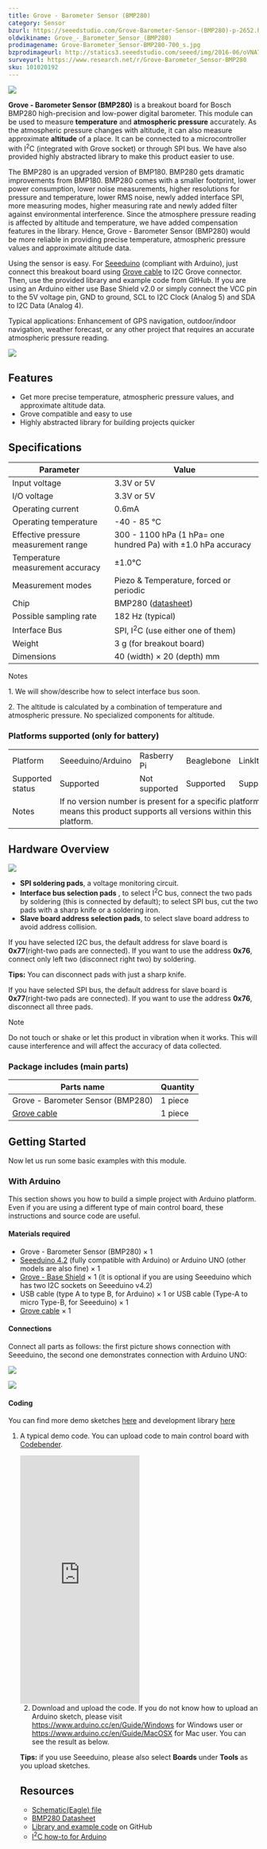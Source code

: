 ```yaml
---
title: Grove - Barometer Sensor (BMP280)
category: Sensor
bzurl: https://seeedstudio.com/Grove-Barometer-Sensor-(BMP280)-p-2652.html
oldwikiname: Grove_-_Barometer_Sensor_(BMP280)
prodimagename: Grove-Barometer_Sensor-BMP280-700_s.jpg
bzprodimageurl: http://statics3.seeedstudio.com/seeed/img/2016-06/oVNA7LQwPYYFnB674KEPM9w7.jpg
surveyurl: https://www.research.net/r/Grove-Barometer_Sensor-BMP280
sku: 101020192
---
```


![](/https://github.com/SeeedDoc/WikiMigrationSync/raw/master/docs/assets/Grove-Barometer_Sensor-BMP280/img/Grove-Barometer_Sensor-BMP280-700_s.jpg)

**Grove - Barometer Sensor (BMP280)** is a breakout board for Bosch BMP280 high-precision and low-power digital barometer. This module can be used to measure **temperature** and **atmospheric pressure** accurately. As the atmospheric pressure changes with altitude, it can also measure approximate **altitude** of a place. It can be connected to a microcontroller with I<sup>2</sup>C (integrated with Grove socket) or through SPI bus. We have also provided highly abstracted library to make this product easier to use.

The BMP280 is an upgraded version of BMP180. BMP280 gets dramatic improvements from BMP180. BMP280 comes with a smaller footprint, lower power consumption, lower noise measurements, higher resolutions for pressure and temperature, lower RMS noise, newly added interface SPI, more measuring modes, higher measuring rate and newly added filter against environmental interference. Since the atmosphere pressure reading is affected by altitude and temperature, we have added compensation features in the library. Hence, Grove - Barometer Sensor (BMP280) would be more reliable in providing precise temperature, atmospheric pressure values and approximate altitude data.

Using the sensor is easy. For [Seeeduino](http://www.seeedstudio.com/depot/Seeeduino-V42-p-2517.html?cPath=6_7) (compliant with Arduino), just connect this breakout board using [Grove cable](http://www.seeedstudio.com/depot/Grove-Universal-4-Pin-Buckled-5cm-Cable-5-PCs-Pack-p-925.html?cPath=98_106_57) to I2C Grove connector. Then, use the provided library and example code from GitHub. If you are using an Arduino either use Base Shield v2.0 or simply connect the VCC pin to the 5V voltage pin, GND to ground, SCL to I2C Clock (Analog 5) and SDA to I2C Data (Analog 4).

Typical applications: Enhancement of GPS navigation, outdoor/indoor navigation, weather forecast, or any other project that requires an accurate atmospheric pressure reading.

[![](/https://github.com/SeeedDoc/WikiMigrationSync/raw/master/docs/assets/common/Get_One_Now_Banner.png)](http://www.seeedstudio.com/depot/Grove-Barometer-Sensor-BMP280-p-2652.html)

Features
--------

-   Get more precise temperature, atmospheric pressure values, and approximate altitude data.
-   Grove compatible and easy to use
-   Highly abstracted library for building projects quicker

Specifications
--------------

| Parameter                            | Value                                                                                                                       |
|--------------------------------------|-----------------------------------------------------------------------------------------------------------------------------|
| Input voltage                        | 3.3V or 5V                                                                                                                  |
| I/O voltage                          | 3.3V or 5V                                                                                                                  |
| Operating current                    | 0.6mA                                                                                                                       |
| Operating temperature                | -40 - 85 ℃                                                                                                                  |
| Effective pressure measurement range | 300 - 1100 hPa (1 hPa= one hundred Pa) with ±1.0 hPa accuracy                                                               |
| Temperature measurement accuracy     | ±1.0°C                                                                                                                      |
| Measurement modes                    | Piezo & Temperature, forced or periodic                                                                                     |
| Chip                                 | BMP280 ([datasheet](/https://github.com/SeeedDoc/WikiMigrationSync/raw/master/docs/assets/Grove-Barometer_Sensor-BMP280/res/Grove-Barometer_Sensor-BMP280-BMP280-DS001-12_Datasheet.pdf)) |
| Possible sampling rate               | 182 Hz (typical)                                                                                                            |
| Interface Bus                        | SPI, I<sup>2</sup>C (use either one of them)                                                                                |
| Weight                               | 3 g (for breakout board)                                                                                                    |
| Dimensions                           | 40 (width) × 20 (depth) mm                                                                                                  |

<div class="admonition note">
<p class="admonition-title">Notes</p>
<p> 1. We will show/describe how to select interface bus soon.</p>
<p> 2. The altitude is calculated by a combination of temperature and atmospheric pressure. No specialized components for altitude.</p>
</div>

### Platforms supported (only for battery)

<table>
<tr>
<td>
Platform
</td>
<td>
Seeeduino/Arduino
</td>
<td>
Rasberry Pi
</td>
<td>
Beaglebone
</td>
<td>
LinkIt ONE
</td>
</tr>
<tr>
<td>
Supported status
</td>
<td>
Supported
</td>
<td>
Not supported
</td>
<td>
Supported
</td>
<td>
Supported
</td>
</tr>
<tr>
<td>
Notes
</td>
<td colspan="5">
If no version number is present for a specific platform, it means this product supports all versions within this platform.
</td>
</tr>
</table>

Hardware Overview
-----------------

![](/https://github.com/SeeedDoc/WikiMigrationSync/raw/master/docs/assets/Grove-Barometer_Sensor-BMP280/img/Grove-Barometer_Sensor-BMP280-Components_1200_s.jpg)

-   **SPI soldering pads**, a voltage monitoring circuit.
-   **Interface bus selection pads** , to select I<sup>2</sup>C bus, connect the two pads by soldering (this is connected by default); to select SPI bus, cut the two pads with a sharp knife or a soldering iron.
-   **Slave board address selection pads**, to select slave board address to avoid address collision.

If you have selected I2C bus, the default address for slave board is **0x77**(right-two pads are connected). If you want to use the address **0x76**, connect only left two (disconnect right two) by soldering. 

**Tips:** You can disconnect pads with just a sharp knife.

If you have selected SPI bus, the default address for slave board is **0x77**(right-two pads are connected). If you want to use the address **0x76**, disconnect all three pads.

<div class="admonition note">
<p class="admonition-title">Note</p>
Do not touch or shake or let this product in vibration when it works. This will cause interference and will affect the accuracy of data collected.
</div>

### **Package includes** (main parts)

| Parts name                                                                                                                    | Quantity |
|-------------------------------------------------------------------------------------------------------------------------------|----------|
| Grove - Barometer Sensor (BMP280)                                                                                             | 1 piece  |
| [Grove cable](http://www.seeedstudio.com/depot/Grove-Universal-4-Pin-Buckled-5cm-Cable-5-PCs-Pack-p-925.html?cPath=98_106_57) | 1 piece  |

Getting Started
---------------

Now let us run some basic examples with this module.

### With Arduino

This section shows you how to build a simple project with Arduino platform. Even if you are using a different type of main control board, these instructions and source code are useful.

#### Materials required

-   Grove - Barometer Sensor (BMP280) × 1
-   [Seeeduino 4.2](http://www.seeedstudio.com/depot/Seeeduino-V42-p-2517.html) (fully compatible with Arduino) or Arduino UNO (other models are also fine) × 1
-   [Grove - Base Shield](/Grove-Base_shield_v2) × 1 (it is optional if you are using Seeeduino which has two I2C sockets on Seeeduino v4.2)
-   USB cable (type A to type B, for Arduino) × 1 or USB cable (Type-A to micro Type-B, for Seeeduino) × 1
-   [Grove cable](http://www.seeedstudio.com/depot/Grove-Universal-4-Pin-Buckled-5cm-Cable-5-PCs-Pack-p-925.html?cPath=98_106_57) × 1

#### Connections

Connect all parts as follows: the first picture shows connection with Seeeduino, the second one demonstrates connection with Arduino UNO:

![](/https://github.com/SeeedDoc/WikiMigrationSync/raw/master/docs/assets/Grove-Barometer_Sensor-BMP280/img/Grove-Barometer_Sensor-BMP280-Demo_Seeeduino_1200_s.jpg)

![](/https://github.com/SeeedDoc/WikiMigrationSync/raw/master/docs/assets/Grove-Barometer_Sensor-BMP280/img/Grove-Barometer_Sensor-BMP280-Demo_Arduino_UNO.jpg)

#### Coding

You can find more demo sketches [here](https://github.com/Seeed-Studio/Grove_BMP280/tree/master/example/bmp280_example) and development library [here](https://github.com/Seeed-Studio/Grove_BMP280)

1. A typical demo code. You can upload code to main control board with [Codebender](https://codebender.cc).

    <iframe frameborder="0" height="500" src="https://codebender.cc/embed/sketch:305323" width="50%">
</iframe>

2. Download and upload the code. If you do not know how to upload an Arduino sketch, please visit <https://www.arduino.cc/en/Guide/Windows> for Windows user or <https://www.arduino.cc/en/Guide/MacOSX> for Mac user. You can see the result as below.

**Tips:** if you use Seeeduino, please also select **Boards** under **Tools** as you upload sketches.

Resources
---------

-   [Schematic(Eagle) file](/https://github.com/SeeedDoc/WikiMigrationSync/raw/master/docs/assets/Grove-Barometer_Sensor-BMP280/res/Battery_kit-3.7V_520mAh_Schematics.zip)
-   [BMP280 Datasheet](/https://github.com/SeeedDoc/WikiMigrationSync/raw/master/docs/assets/Grove-Barometer_Sensor-BMP280/res/Grove-Barometer_Sensor-BMP280-BMP280-DS001-12_Datasheet.pdf)
-   [Library and example code](https://github.com/Seeed-Studio/Grove_BMP280) on GitHub
-   [I<sup>2</sup>C how-to for Arduino](https://www.arduino.cc/en/Reference/Wire)

<!-- This Markdown file was created from http://www.seeedstudio.com/wiki/Grove_-_Barometer_Sensor_(BMP280) -->
